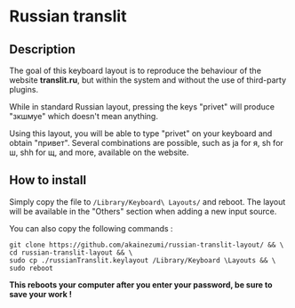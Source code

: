 # Russian translit

## Description 
The goal of this keyboard layout is to reproduce the behaviour of the website **translit.ru**, but within the system and without the use of third-party plugins.

While in standard Russian layout, pressing the keys "privet" will produce "зкшмуе" which doesn't mean anything.

Using this layout, you will be able to type "privet" on your keyboard and obtain "привет".
Several combinations are possible, such as ja for я, sh for ш, shh for щ, and more, available on the website.

## How to install
Simply copy the file to ```/Library/Keyboard\ Layouts/``` and reboot. The layout will be available in the "Others" section when adding a new input source.

You can also copy the following commands :
```
git clone https://github.com/akainezumi/russian-translit-layout/ && \
cd russian-translit-layout && \
sudo cp ./russianTranslit.keylayout /Library/Keyboard \Layouts && \
sudo reboot
```
**This reboots your computer after you enter your password, be sure to save your work !**
